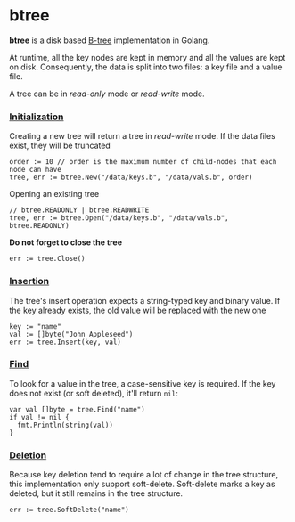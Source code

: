 btree
=====

**btree** is a disk based [B-tree](http://en.wikipedia.org/wiki/B-tree) implementation in Golang. 

At runtime, all the key nodes are kept in memory and all the values are kept on disk. 
Consequently, the data is split into two files: a key file and a value file.

A tree can be in *read-only* mode or *read-write* mode. 

### [Initialization](https://github.com/3fps/btree/wiki/Initialization)

Creating a new tree will return a tree in *read-write* mode. If the data files exist, they will be truncated

    order := 10 // order is the maximum number of child-nodes that each node can have
    tree, err := btree.New("/data/keys.b", "/data/vals.b", order)
    
    
Opening an existing tree

    // btree.READONLY | btree.READWRITE
    tree, err := btree.Open("/data/keys.b", "/data/vals.b", btree.READONLY)

**Do not forget to close the tree**
    
    err := tree.Close()

### [Insertion](https://github.com/3fps/btree/wiki/Insertion)

The tree's insert operation expects a string-typed key and binary value. If the key already exists,
the old value will be replaced with the new one

    key := "name"
    val := []byte("John Appleseed")
    err := tree.Insert(key, val)

### [Find](https://github.com/3fps/btree/wiki/Find)
To look for a value in the tree, a case-sensitive key is required. If the key does not exist (or soft deleted), it'll return `nil`:

    var val []byte = tree.Find("name")
    if val != nil {
      fmt.Println(string(val))
    }

### [Deletion](https://github.com/3fps/btree/wiki/Deletion)
Because key deletion tend to require a lot of change in the tree structure, this implementation only support soft-delete. Soft-delete marks a key as deleted, but it still remains in the tree structure.

    err := tree.SoftDelete("name")

